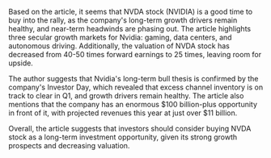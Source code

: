 Based on the article, it seems that NVDA stock (NVIDIA) is a good time to buy into the rally, as the company's long-term growth drivers remain healthy, and near-term headwinds are phasing out. The article highlights three secular growth markets for Nvidia: gaming, data centers, and autonomous driving. Additionally, the valuation of NVDA stock has decreased from 40-50 times forward earnings to 25 times, leaving room for upside.

The author suggests that Nvidia's long-term bull thesis is confirmed by the company's Investor Day, which revealed that excess channel inventory is on track to clear in Q1, and growth drivers remain healthy. The article also mentions that the company has an enormous $100 billion-plus opportunity in front of it, with projected revenues this year at just over $11 billion.

Overall, the article suggests that investors should consider buying NVDA stock as a long-term investment opportunity, given its strong growth prospects and decreasing valuation.